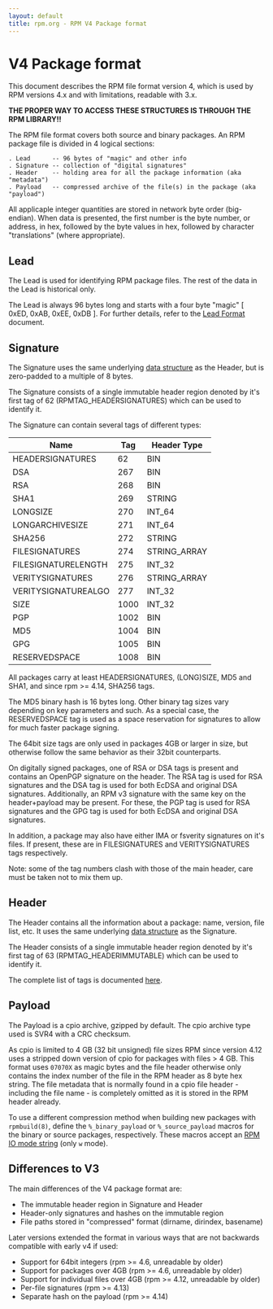 ```yaml
---
layout: default
title: rpm.org - RPM V4 Package format
---
```

# V4 Package format

This document describes the RPM file format version 4, which is used
by RPM versions 4.x and with limitations, readable with 3.x.

**THE PROPER WAY TO ACCESS THESE STRUCTURES IS THROUGH THE RPM LIBRARY!!**

The RPM file format covers both source and binary packages.  An RPM
package file is divided in 4 logical sections:

```
. Lead      -- 96 bytes of "magic" and other info
. Signature -- collection of "digital signatures"
. Header    -- holding area for all the package information (aka "metadata")
. Payload   -- compressed archive of the file(s) in the package (aka "payload")
```

All applicaple integer quantities are stored in network byte order
(big-endian). When data is presented, the first number is the
byte number, or address, in hex, followed by the byte values in hex,
followed by character "translations" (where appropriate).

## Lead

The Lead is used for identifying RPM package files.
The rest of the data in the Lead is historical only.

The Lead is always 96 bytes long and starts with a four byte "magic"
[ 0xED, 0xAB, 0xEE, 0xDB ]. For further details, refer to the
[Lead Format](format_lead.md) document.


## Signature

The Signature uses the same underlying [data structure](format_header.md)
as the Header, but is zero-padded to a multiple of 8 bytes.

The Signature consists of a single immutable header region denoted
by it's first tag of 62 (RPMTAG_HEADERSIGNATURES) which can be used
to identify it.

The Signature can contain several tags of different types:

Name        	    | Tag   | Header Type
--------------------|-------|----
HEADERSIGNATURES    |   62  | BIN
DSA                 |  267  | BIN
RSA                 |  268  | BIN
SHA1                |  269  | STRING
LONGSIZE            |  270  | INT_64
LONGARCHIVESIZE     |  271  | INT_64
SHA256              |  272  | STRING
FILESIGNATURES      |  274  | STRING_ARRAY
FILESIGNATURELENGTH |  275  | INT_32
VERITYSIGNATURES    |  276  | STRING_ARRAY
VERITYSIGNATUREALGO |  277  | INT_32
SIZE	            | 1000	| INT_32
PGP                 | 1002	| BIN
MD5                 | 1004	| BIN
GPG                 | 1005  | BIN
RESERVEDSPACE       | 1008  | BIN

All packages carry at least HEADERSIGNATURES, (LONG)SIZE, MD5 and SHA1,
and since rpm >= 4.14, SHA256 tags.

The MD5 binary hash is 16 bytes long. Other binary tag sizes vary
depending on key parameters and such. As a special case, the
RESERVEDSPACE tag is used as a space reservation for signatures to
allow for much faster package signing.

The 64bit size tags are only used in packages 4GB or larger in size,
but otherwise follow the same behavior as their 32bit counterparts.

On digitally signed packages, one of RSA or DSA tags is present and
contains an OpenPGP signature on the header. The RSA tag is used for
RSA signatures and the DSA tag is used for both EcDSA and original DSA
signatures. Additionally, an RPM v3 signature with the same key on the
header+payload may be present. For these, the PGP tag is used for RSA
signatures and the GPG tag is used for both EcDSA and original DSA signatures.

In addition, a package may also have either IMA or fsverity signatures
on it's files. If present, these are in FILESIGNATURES and VERITYSIGNATURES
tags respectively.

Note: some of the tag numbers clash with those of the main header, care
must be taken not to mix them up.

## Header

The Header contains all the information about a package: name,
version, file list, etc.  It uses the same underlying
[data structure](format_header.md) as the Signature.

The Header consists of a single immutable header region denoted
by it's first tag of 63 (RPMTAG_HEADERIMMUTABLE) which can be used
to identify it.

The complete list of tags is documented [here](tags.md).

## Payload

The Payload is a cpio archive, gzipped by default.  The cpio archive
type used is SVR4 with a CRC checksum.

As cpio is limited to 4 GB (32 bit unsigned) file sizes RPM since
version 4.12 uses a stripped down version of cpio for packages with
files > 4 GB. This format uses `07070X` as magic bytes and the file
header otherwise only contains the index number of the file in the RPM
header as 8 byte hex string. The file metadata that is normally found
in a cpio file header - including the file name - is completely
omitted as it is stored in the RPM header already.

To use a different compression method when building new packages with
`rpmbuild(8)`, define the `%_binary_payload` or `%_source_payload` macros for
the binary or source packages, respectively.  These macros accept an
[RPM IO mode string](https://ftp.osuosl.org/pub/rpm/api/4.17.0/group__rpmio.html#example-mode-strings)
(only `w` mode).

## Differences to V3

The main differences of the V4 package format are:
- The immutable header region in Signature and Header
- Header-only signatures and hashes on the immutable region
- File paths stored in "compressed" format (dirname, dirindex, basename)

Later versions extended the format in various ways that are not backwards
compatible with early v4 if used:
- Support for 64bit integers (rpm >= 4.6, unreadable by older)
- Support for packages over 4GB (rpm >= 4.6, unreadable by older)
- Support for individual files over 4GB (rpm >= 4.12, unreadable by older)
- Per-file signatures (rpm >= 4.13)
- Separate hash on the payload (rpm >= 4.14)
